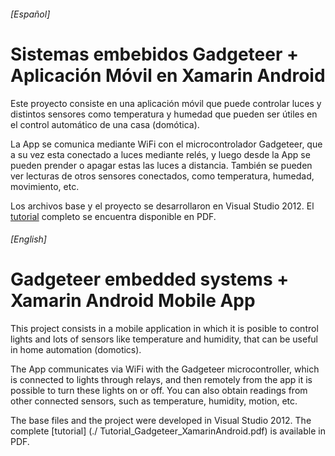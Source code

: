 ###### [Español]
# Sistemas embebidos Gadgeteer + Aplicación Móvil en Xamarin Android

Este proyecto consiste en una aplicación móvil que puede controlar luces y distintos sensores como temperatura y humedad que pueden ser útiles en el control automático de una casa (domótica).

La App se comunica mediante WiFi con el microcontrolador Gadgeteer, que a su vez esta conectado a luces mediante relés, y luego desde la App se pueden prender o apagar estas las luces a distancia.
También se pueden ver lecturas de otros sensores conectados, como temperatura, humedad, movimiento, etc.

Los archivos base y el proyecto se desarrollaron en Visual Studio 2012. El [tutorial](./Tutorial_Gadgeteer_XamarinAndroid.pdf) completo se encuentra disponible en PDF. 

###### [English]
# Gadgeteer embedded systems + Xamarin Android Mobile App

This project consists in a mobile application in which it is posible to control lights and lots of sensors like temperature and humidity, that can be useful in home automation (domotics).

The App communicates via WiFi with the Gadgeteer microcontroller, which is connected to lights through relays, and then remotely from the app it is possible to turn these lights on or off.
You can also obtain readings from other connected sensors, such as temperature, humidity, motion, etc.

The base files and the project were developed in Visual Studio 2012. The complete [tutorial] (./ Tutorial_Gadgeteer_XamarinAndroid.pdf) is available in PDF.
